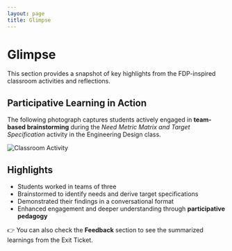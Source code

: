 ```yaml
---
layout: page
title: Glimpse
---
```


# Glimpse  

This section provides a snapshot of key highlights from the FDP-inspired classroom activities and reflections.  

## Participative Learning in Action  
The following photograph captures students actively engaged in **team-based brainstorming** during the *Need Metric Matrix and Target Specification* activity in the Engineering Design class.  

![Classroom Activity](3.jpg)  

## Highlights  
- Students worked in teams of three  
- Brainstormed to identify needs and derive target specifications  
- Demonstrated their findings in a conversational format  
- Enhanced engagement and deeper understanding through **participative pedagogy**  

👉 You can also check the **Feedback** section to see the summarized learnings from the Exit Ticket.  
